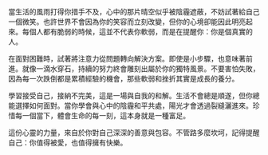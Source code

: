 當生活的風雨打得你措手不及，心中的那片晴空似乎被陰霾遮蔽，不妨試著給自己一個微笑。也許世界不會因為你的笑容而立刻改變，但你的心境卻能因此明亮起來。每個人都有脆弱的時候，這並不代表你軟弱，而是在提醒你：你是個真實的人。

在面對困難時，試著將注意力從問題轉向解決方案。即使是小步驟，也意味著前進。就像一滴水穿石，持續的努力終會雕刻出屬於你的獨特風景。不要害怕失敗，因為每一次跌倒都是累積經驗的機會，那些軟弱和挫折其實是成長的養分。

學習接受自己，接納不完美，這是一場與自我的和解。生活不會總是順遂，但你總能選擇如何面對。當你學會與心中的陰霾和平共處，陽光才會透過裂縫灑進來。珍惜每一個當下，體會生命的每一刻，這本身就是一種富足。

這份心靈的力量，來自於你對自己深深的善意與包容。不管路多麼坎坷，記得提醒自己：你值得被愛，也值得擁有快樂。